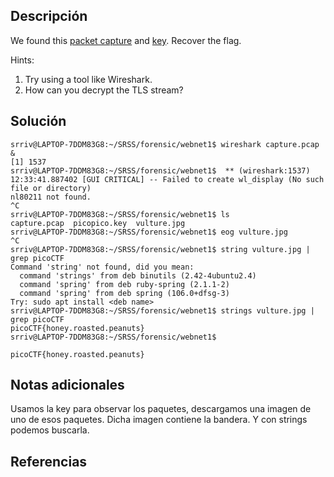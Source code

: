## Descripción

We found this [packet capture](https://jupiter.challenges.picoctf.org/static/fbf98e695555a2a48fe42c9a245de376/capture.pcap) and [key](https://jupiter.challenges.picoctf.org/static/fbf98e695555a2a48fe42c9a245de376/picopico.key). Recover the flag.

Hints:
1. Try using a tool like Wireshark.
2. How can you decrypt the TLS stream?
## Solución 

~~~
srriv@LAPTOP-7DDM83G8:~/SRSS/forensic/webnet1$ wireshark capture.pcap &
[1] 1537
srriv@LAPTOP-7DDM83G8:~/SRSS/forensic/webnet1$  ** (wireshark:1537) 12:33:41.887402 [GUI CRITICAL] -- Failed to create wl_display (No such file or directory)
nl80211 not found.
^C
srriv@LAPTOP-7DDM83G8:~/SRSS/forensic/webnet1$ ls
capture.pcap  picopico.key  vulture.jpg
srriv@LAPTOP-7DDM83G8:~/SRSS/forensic/webnet1$ eog vulture.jpg
^C
srriv@LAPTOP-7DDM83G8:~/SRSS/forensic/webnet1$ string vulture.jpg | grep picoCTF
Command 'string' not found, did you mean:
  command 'strings' from deb binutils (2.42-4ubuntu2.4)
  command 'spring' from deb ruby-spring (2.1.1-2)
  command 'spring' from deb spring (106.0+dfsg-3)
Try: sudo apt install <deb name>
srriv@LAPTOP-7DDM83G8:~/SRSS/forensic/webnet1$ strings vulture.jpg | grep picoCTF
picoCTF{honey.roasted.peanuts}
srriv@LAPTOP-7DDM83G8:~/SRSS/forensic/webnet1$
~~~

`picoCTF{honey.roasted.peanuts}`

## Notas adicionales 

Usamos la key para observar los paquetes, descargamos una imagen de uno de esos paquetes. Dicha imagen contiene la bandera. Y con strings podemos buscarla.
## Referencias
